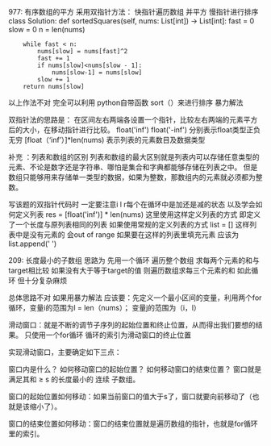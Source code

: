 977: 有序数组的平方
采用双指针方法： 快指针遍历数组 并平方 慢指针进行排序
class Solution:
    def sortedSquares(self, nums: List[int]) -> List[int]:
        fast = 0
        slow = 0
        n = len(nums)

        while fast < n:
            nums[slow] = nums[fast]^2
            fast += 1
            if nums[slow]<nums[slow - 1]:
                nums[slow-1] = nums[slow]
            slow += 1
        return nums[slow]

以上作法不对 完全可以利用 python自带函数 sort（）来进行排序 暴力解法

双指针法的思路是：
在区间左右两端各设置一个指针，比较左右两端的元素平方后的大小，在移动指针进行比较。
float('inf') float('-inf') 分别表示float类型正负无穷
[float（‘inf’）]*len(nums) 表示列表的元素数目及数据类型


补充 ：列表和数组的区别
列表和数组的最大区别就是列表内可以存储任意类型的元素、不论是数字还是字符串、哪怕是集合和字典都能够存储在列表之中。 但是数组只能够用来存储单一类型的数据，如果为整数，那数组内的元素就必须都为整数。

写该题的双指针代码时 一定要注意i l r每个在循环中是加还是减的状态 以及学会如何定义列表
res = [float('inf')] * len(nums) 这里使用这样定义列表的方式 即定义了一个长度与原列表相同的列表
如果使用常规的定义列表的方式 list = [] 这样列表中是没有元素的 会out of range
如果要在这样的列表里填充元素 应该为list.append(' ')



209: 长度最小的子数组
思路为 先用一个循环 遍历整个数组 求每两个元素的和与target相比较 如果没有大于等于target的值 则遍历数组求每三个元素的和 如此循环
但十分复杂麻烦

总体思路不对 如果用暴力解法 应该要：先定义一个最小区间的变量，利用两个for循环，变量i的范围为l = len（nums）； 变量j的范围为（i，l）

滑动窗口：就是不断的调节子序列的起始位置和终止位置，从而得出我们要想的结果。
只使用一个for循环 循环的索引为滑动窗口的终止位置

实现滑动窗口，主要确定如下三点：

窗口内是什么？
如何移动窗口的起始位置？
如何移动窗口的结束位置？
窗口就是 满足其和 ≥ s 的长度最小的 连续 子数组。

窗口的起始位置如何移动：如果当前窗口的值大于s了，窗口就要向前移动了（也就是该缩小了）。

窗口的结束位置如何移动：窗口的结束位置就是遍历数组的指针，也就是for循环里的索引。









